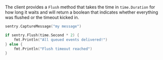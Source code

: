 The client provides a `Flush` method that takes the time in `time.Duration` for how long it waits and will return a boolean that indicates whether everything was flushed or the timeout kicked in.

```go
sentry.CaptureMessage("my message")

if sentry.Flush(time.Second * 2) {
    fmt.Println("All queued events delivered!")
} else {
    fmt.Println("Flush timeout reached")
}
```
